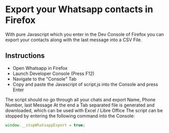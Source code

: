 # Export your Whatsapp contacts in Firefox 

With pure Javascript which you enter in the Dev Console of Firefox you can export your contacts along with the last message
into a CSV File.

## Instructions

- Open Whatsapp in Firefox
- Launch Developer Console (Press F12)
- Navigate to the "Console" Tab
- Copy and paste the Javascript of script.js into the Console and press Enter

The script should no go through all your chats and export Name, Phone Number, last Message
At the end a Tab separated file is generated and downloaded, which can be used with Excel / Libre Office
The script can be stopped by entering the following command into the Console: 

```js
window.__stopWhatsappExport = true; 
```

